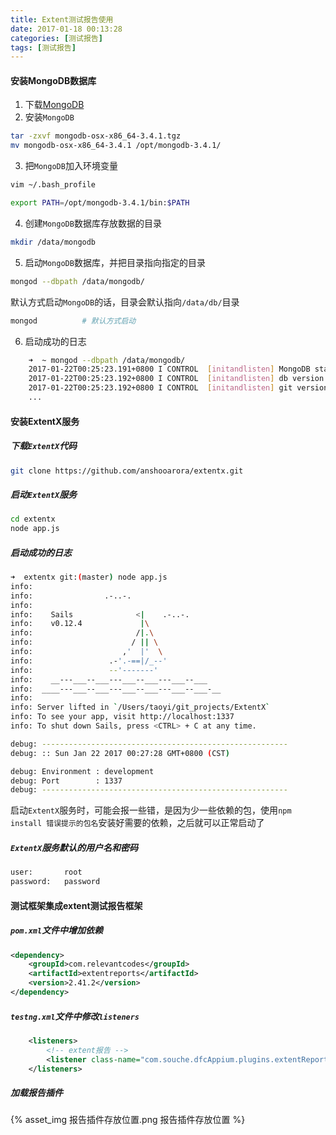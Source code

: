 ```yaml
---
title: Extent测试报告使用
date: 2017-01-18 00:13:28
categories: [测试报告]
tags: [测试报告]
---
```


#### 安装MongoDB数据库
1. 下载[MongoDB](https://fastdl.mongodb.org/osx/mongodb-osx-x86_64-3.4.1.tgz)
2. 安装``MongoDB``
```bash
tar -zxvf mongodb-osx-x86_64-3.4.1.tgz
mv mongodb-osx-x86_64-3.4.1 /opt/mongodb-3.4.1/
```

<!--more-->

3. 把``MongoDB``加入环境变量
```bash
vim ~/.bash_profile
```
```bash
export PATH=/opt/mongodb-3.4.1/bin:$PATH
```
4. 创建``MongoDB``数据库存放数据的目录
```bash
mkdir /data/mongodb
```
5. 启动``MongoDB``数据库，并把目录指向指定的目录
```bash
mongod --dbpath /data/mongodb/
```
默认方式启动``MongoDB``的话，目录会默认指向``/data/db/``目录
```bash
mongod          # 默认方式启动
```
6. 启动成功的日志
```bash
    ➜  ~ mongod --dbpath /data/mongodb/
    2017-01-22T00:25:23.191+0800 I CONTROL  [initandlisten] MongoDB starting : pid=2411 port=27017 dbpath=/data/mongodb/ 64-bit host=TaoYi-Mac.local
    2017-01-22T00:25:23.192+0800 I CONTROL  [initandlisten] db version v3.4.1
    2017-01-22T00:25:23.192+0800 I CONTROL  [initandlisten] git version: 5e103c4f5583e2566a45d740225dc250baacfbd7
    ...
```

#### 安装ExtentX服务
##### 下载``ExtentX``代码
```bash
git clone https://github.com/anshooarora/extentx.git
```
##### 启动``ExtentX``服务
```bash
cd extentx
node app.js
```
##### 启动成功的日志
```bash
➜  extentx git:(master) node app.js
info:
info:                .-..-.
info:
info:    Sails              <|    .-..-.
info:    v0.12.4             |\
info:                       /|.\
info:                      / || \
info:                    ,'  |'  \
info:                 .-'.-==|/_--'
info:                 --'-------'
info:    __---___--___---___--___---___--___
info:  ____---___--___---___--___---___--___-__
info:
info: Server lifted in `/Users/taoyi/git_projects/ExtentX`
info: To see your app, visit http://localhost:1337
info: To shut down Sails, press <CTRL> + C at any time.

debug: -------------------------------------------------------
debug: :: Sun Jan 22 2017 00:27:28 GMT+0800 (CST)

debug: Environment : development
debug: Port        : 1337
debug: -------------------------------------------------------
```
启动``ExtentX``服务时，可能会报一些错，是因为少一些依赖的包，使用``npm install 错误提示的包名``安装好需要的依赖，之后就可以正常启动了
##### ``ExtentX``服务默认的用户名和密码
```bash
user:       root
password:   password
```

#### 测试框架集成extent测试报告框架
##### ``pom.xml``文件中增加依赖
```xml
<dependency>
    <groupId>com.relevantcodes</groupId>
    <artifactId>extentreports</artifactId>
    <version>2.41.2</version>
</dependency>
```
##### ``testng.xml``文件中修改``listeners``
```xml
    <listeners>
        <!-- extent报告 -->
        <listener class-name="com.souche.dfcAppium.plugins.extentReporter.ExtentTestNGITestListener" />
    </listeners>
```
##### 加载报告插件
{% asset_img 报告插件存放位置.png 报告插件存放位置 %}
